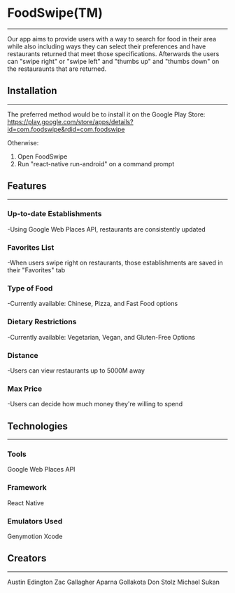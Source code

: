 # **FoodSwipe(TM)**
------------------------------
Our app aims to provide users with a way to search for food in their area while also including ways they can
select their preferences and have restaurants returned that meet those specifications. Afterwards the users can 
"swipe right" or "swipe left" and "thumbs up" and "thumbs down" on the restauraunts that are returned.

## **Installation**
------------------------------
The preferred method would be to install it on the Google Play Store: https://play.google.com/store/apps/details?id=com.foodswipe&rdid=com.foodswipe

Otherwise:
1) Open FoodSwipe
2) Run "react-native run-android" on a command prompt

## **Features**
------------------------------
### Up-to-date Establishments
-Using Google Web Places API, restaurants are consistently updated

### Favorites List
-When users swipe right on restaurants, those establishments are saved in their "Favorites" tab

### Type of Food
-Currently available: Chinese, Pizza, and Fast Food options

### Dietary Restrictions
-Currently available: Vegetarian, Vegan, and Gluten-Free Options

### Distance
-Users can view restaurants up to 5000M away

### Max Price
-Users can decide how much money they're willing to spend

## **Technologies**
------------------------------
### Tools
Google Web Places API

### Framework
React Native

### Emulators Used
Genymotion
Xcode

## **Creators**
-------------------------------
Austin Edington
Zac Gallagher
Aparna Gollakota
Don Stolz
Michael Sukan
